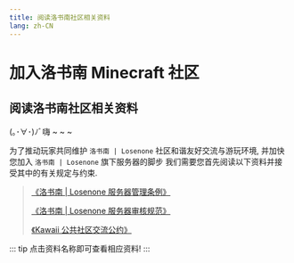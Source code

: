 ```yaml
---
title: 阅读洛书南社区相关资料
lang: zh-CN
---
```


# 加入洛书南 Minecraft 社区

## 阅读洛书南社区相关资料

(｡･∀･)ﾉﾞ嗨 ~ ~ ~

为了推动玩家共同维护 `洛书南 | Losenone` 社区和谐友好交流与游玩环境, 并加快您加入 `洛书南 | Losenone` 旗下服务器的脚步 我们需要您首先阅读以下资料并接受其中的有关规定与约束.

> [《洛书南 | Losenone 服务器管理条例》](/docs/public_files/moderation_rules.html)
>
> [《洛书南 | Losenone 服务器审核规范》](http://lsn.yaasasi.cn/1891883)
>
> [《Kawaii 公共社区交流公约》](http://kawaii.yaasasi.cn/)

::: tip
点击资料名称即可查看相应资料!
:::
